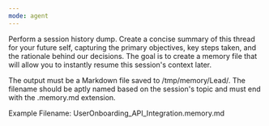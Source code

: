 ```yaml
---
mode: agent
---
```

Perform a session history dump. Create a concise summary of this thread for your future self, capturing the primary objectives, key steps taken, and the rationale behind our decisions. The goal is to create a memory file that will allow you to instantly resume this session's context later.

The output must be a Markdown file saved to /tmp/memory/Lead/. The filename should be aptly named based on the session's topic and must end with the .memory.md extension.

Example Filename: UserOnboarding_API_Integration.memory.md